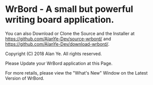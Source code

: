 # WrBord - A small but powerful writing board application. 

You can also Download or Clone the Source and the Installer at https://github.com/AlanYe-Dev/source-wrbord/ and https://github.com/AlanYe-Dev/download-wrbord/. 

Copyright (C) 2018 Alan Ye. All rights reserved. 

Please Update your WrBord application at this Page. 

For more retails, please view the "What's New" Window on the Latest Version of WrBord. 
